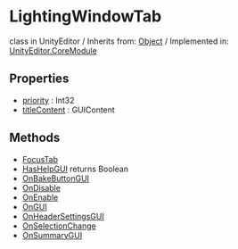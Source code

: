 # LightingWindowTab
class in UnityEditor
 / Inherits from: <a href="https://docs.unity3d.com/6000.1/Documentation/ScriptReference/Object.html">Object</a> / Implemented in: <a href="https://docs.unity3d.com/6000.1/Documentation/ScriptReference/UnityEditor.CoreModule.html">UnityEditor.CoreModule</a>

## Properties
- <a href="https://docs.unity3d.com/6000.1/Documentation/ScriptReference/LightingWindowTab-priority.html">priority</a> : Int32
- <a href="https://docs.unity3d.com/6000.1/Documentation/ScriptReference/LightingWindowTab-titleContent.html">titleContent</a> : GUIContent

## Methods
- <a href="https://docs.unity3d.com/6000.1/Documentation/ScriptReference/LightingWindowTab.FocusTab.html">FocusTab</a>
- <a href="https://docs.unity3d.com/6000.1/Documentation/ScriptReference/LightingWindowTab.HasHelpGUI.html">HasHelpGUI</a> returns Boolean
- <a href="https://docs.unity3d.com/6000.1/Documentation/ScriptReference/LightingWindowTab.OnBakeButtonGUI.html">OnBakeButtonGUI</a>
- <a href="https://docs.unity3d.com/6000.1/Documentation/ScriptReference/LightingWindowTab.OnDisable.html">OnDisable</a>
- <a href="https://docs.unity3d.com/6000.1/Documentation/ScriptReference/LightingWindowTab.OnEnable.html">OnEnable</a>
- <a href="https://docs.unity3d.com/6000.1/Documentation/ScriptReference/LightingWindowTab.OnGUI.html">OnGUI</a>
- <a href="https://docs.unity3d.com/6000.1/Documentation/ScriptReference/LightingWindowTab.OnHeaderSettingsGUI.html">OnHeaderSettingsGUI</a>
- <a href="https://docs.unity3d.com/6000.1/Documentation/ScriptReference/LightingWindowTab.OnSelectionChange.html">OnSelectionChange</a>
- <a href="https://docs.unity3d.com/6000.1/Documentation/ScriptReference/LightingWindowTab.OnSummaryGUI.html">OnSummaryGUI</a>
